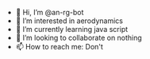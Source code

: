- 👋 Hi, I’m @an-rg-bot
- 👀 I’m interested in aerodynamics
- 🌱 I’m currently learning java script
- 💞️ I’m looking to collaborate on nothing
- 📫 How to reach me: Don't

<!---
an-rg-bot/an-rg-bot is a ✨ special ✨ repository because its `README.md` (this file) appears on your GitHub profile.
You can click the Preview link to take a look at your changes.
--->
